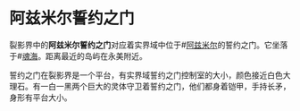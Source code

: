 # 阿兹米尔誓约之门
裂影界中的**阿兹米尔誓约之门**对应着实界域中位于#[阿兹米尔](locations/azimir)的誓约之门。它坐落于#[魂海](locations/sea-of-souls)。距离最近的岛屿在永美附近。

誓约之门在裂影界是一个平台，有实界域誓约之门控制室的大小，颜色接近白色大理石。有一白一黑两个巨大的灵体守卫着誓约之门，他们都身着铠甲，手持长矛，身形有平台大小。 